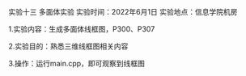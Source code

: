 实验十三  多面体实验
实验时间：2022年6月1日
实验地点：信息学院机房

1.实验内容：生成多面体线框图，P300、P307

2.实验目的：熟悉三维线框图相关内容

3.操作：运行main.cpp，即可观察到线框图
